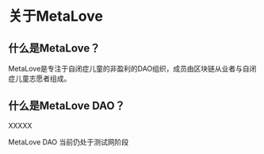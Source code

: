 # 关于MetaLove

## 什么是MetaLove？

MetaLove是专注于自闭症儿童的非盈利的DAO组织，成员由区块链从业者与自闭症儿童志愿者组成。

## 什么是MetaLove DAO？

XXXXX

MetaLove DAO 当前仍处于测试网阶段

